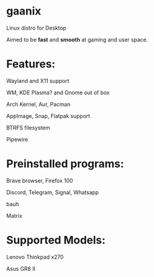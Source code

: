 # gaanix
Linux distro for Desktop

Aimed to be **fast** and **smooth** at gaming and user space.

Features: 
=
  Wayland and X11 support

  WM, KDE Plasma? and Gnome out of box
  
  Arch Kernel, Aur, Pacman
  
  AppImage, Snap, Flatpak support
  
  BTRFS filesystem
  
  Pipewire


Preinstalled programs:
 =
  Brave browser, Firefox 100
  
  Discord, Telegram, Signal, Whatsapp
  
  bauh
  
  Matrix
  
  

Supported Models: 
=
  Lenovo Thinkpad x270
  
  Asus GR8 II
  



